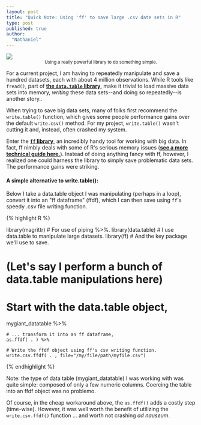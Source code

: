 ```yaml
---
layout: post
title: "Quick Note: Using 'ff' to save large .csv date sets in R"
type: post
published: true
author:
  "Nathaniel"
---
```

<div class="media image">
<img src="{{ site.baseurl }}/assets/motorcycle1970s.jpg" />
<center><small>Using a really powerful library to do something simple.</small></center>
</div>

For a current project, I am having to repeatedly manipulate and save a hundred datasets, each with about 4 million observations. While R tools like <code>fread()</code>, part of __[the <code>data.table</code> library](https://cran.r-project.org/web/packages/data.table/index.html)__, make it trivial to load massive data sets into memory, *writing* these data sets--and doing so repeatedly--is another story..

When trying to save big data sets, many of folks first recommend the <code>write.table()</code> function, which gives some people performance gains over the default <code>write.csv()</code> method. For my project, <code>write.table()</code> wasn't cutting it and, instead, often crashed my system.  

Enter the __[<code>ff</code> library](https://cran.r-project.org/web/packages/ff/index.html)__, an incredibly handy tool for working with big data. In fact, ff nimbly deals with some of R's serious memory issues (__[see a more technical guide here.](http://ff.r-forge.r-project.org/bit&ff2.1-2_WU_Vienna2010.pdf)__). Instead of doing anything fancy with ff, however, I realized one could harness the library to simply save problematic data sets. The performance gains were striking.

#### A simple alternative to write.table():

Below I take a data.table object I was manipulating (perhaps in a loop), convert it into an "ff dataframe" (ffdf), which I can then save using <code>ff</code>'s speedy .csv file writing function.


{% highlight R %}

library(magrittr) # For use of piping %>%.
library(data.table) # I use data.table to manipulate large datasets.
library(ff) # And the key package we'll use to save.

  # (Let's say I perform a bunch of data.table manipulations here)

  # Start with the data.table object,
  mygiant_datatable %>%

    # ... transform it into an ff dataframe,
    as.ffdf( . ) %>%

    # Write the ffdf object using ff's csv writing function.
    write.csv.ffdf( . , file="/my/file/path/myfile.csv")
{% endhighlight %}


Note: the type of data table (mygiant_datatable) I was working with was quite simple: composed of only a few numeric columns. Coercing the table into an ffdf object was no problemo.

Of course, in the cheap workaround above, the <code>as.ffdf()</code> adds a costly step (time-wise). However, it was well worth the benefit of utilizing the <code>write.csv.ffdf()</code> function ... and worth not crashing *ad nauseum*.
